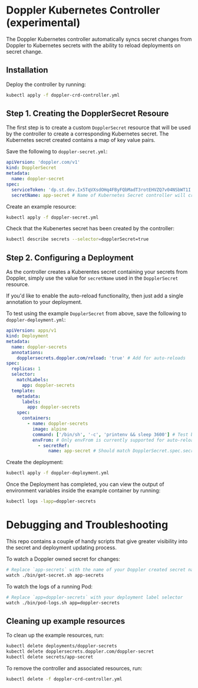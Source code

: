 # Doppler Kubernetes Controller (experimental)

The Doppler Kubernetes controller automatically syncs secret changes from Doppler to Kubernetes secrets with the ability to reload deployments on secret change.

## Installation

Deploy the controller by running:

```bash
kubectl apply -f doppler-crd-controller.yml
```

## Step 1. Creating the DopplerSecret Resoure

The first step is to create a custom `DopplerSecret` resource that will be used by the controller to create a corresponding Kubernetes secret. The Kubernetes secret created contains a map of key value pairs.

Save the following to `doppler-secret.yml`:

```yaml
apiVersion: 'doppler.com/v1'
kind: DopplerSecret
metadata:
  name: doppler-secret
spec:
  serviceToken: 'dp.st.dev.Ix5TqVXsdOHq4FByFQbMadT3rotEHVZQ7v04NSbWT1I' # Doppler Service Token for config to sync
  secretName: app-secret # Name of Kubernetes Secret controller will create
```

Create an example resource:

```sh
kubectl apply -f doppler-secret.yml
```

Check that the Kubenertes secret has been created by the controller:

```sh
kubectl describe secrets --selector=dopplerSecret=true
```

## Step 2. Configuring a Deployment

As the controller creates a Kuberentes secret containing your secrets from Doppler, simply use the value for `secretName` used in the `DopplerSecret` resource.

If you'd like to enable the auto-reload functionality, then just add a single annotation to your deployment. 

To test using the example `DopplerSecret` from above, save the following to `doppler-deployment.yml`:

```yaml
apiVersion: apps/v1
kind: Deployment
metadata:
  name: doppler-secrets
  annotations:
    dopplersecrets.doppler.com/reload: 'true' # Add for auto-reloads
spec:
  replicas: 1
  selector:
    matchLabels:
      app: doppler-secrets
  template:
    metadata:
      labels:
        app: doppler-secrets
    spec:      
      containers:
        - name: doppler-secrets
          image: alpine
          command: ['/bin/sh', '-c', 'printenv && sleep 3600'] # Test by printing env var names
          envFrom: # Only envFrom is currently supported for auto-reloads
            - secretRef:
                name: app-secret # Should match DopplerSecret.spec.secretName          
```

Create the deployment:

```sh
kubectl apply -f doppler-deployment.yml
```

Once the Deployment has completed, you can view the output of environment variables inside the example container by running:

```sh
kubectl logs -lapp=doppler-secrets 
```

# Debugging and Troubleshooting

This repo contains a couple of handy scripts that give greater visibility into the secret and deployment updating process.

To watch a Doppler owned secret for changes:

```sh
# Replace `app-secrets` with the name of your Doppler created secret name
watch ./bin/get-secret.sh app-secrets
```

To watch the logs of a running Pod:

```sh
# Replace `app=doppler-secrets` with your deployment label selector 
watch ./bin/pod-logs.sh app=doppler-secrets
```

## Cleaning up example resources

To clean up the example resources, run:

```sh
kubectl delete deployments/doppler-secrets
kubectl delete dopplersecrets.doppler.com/doppler-secret
kubectl delete secrets/app-secret
```

To remove the controller and associated resources, run:

```sh
kubectl delete -f doppler-crd-controller.yml
```
